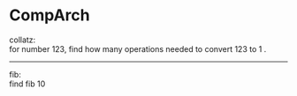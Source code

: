 # CompArch
collatz:  
for number 123, find how many operations needed to convert 123 to 1 . 



---
fib:  
find fib 10
